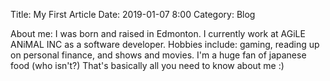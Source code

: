 Title: My First Article
Date: 2019-01-07 8:00
Category: Blog

About me: I was born and raised in Edmonton. I currently work at AGiLE ANiMAL INC as a software developer. Hobbies include: gaming, reading up on personal finance, and shows and movies. I'm a huge fan of japanese food (who isn't?) That's basically all you need to know about me :)